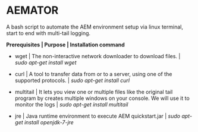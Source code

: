 # AEMATOR
A bash script to automate the AEM environment setup via linux terminal, start to end with multi-tail logging.

**Prerequisites | Purpose | Installation command**

* wget | The non-interactive network downloader to download files. | *sudo apt-get install wget*

* curl | A tool to transfer data from or to a server, using one of the supported protocols. | *sudo apt-get install curl*

* multitail | It lets you view one or multiple  files  like the  original  tail  program by creates multiple windows on your console. We will use it to monitor the logs | *sudo apt-get install multitail*

* jre | Java runtime environment to execute AEM quickstart.jar | *sudo apt-get install openjdk-7-jre*
